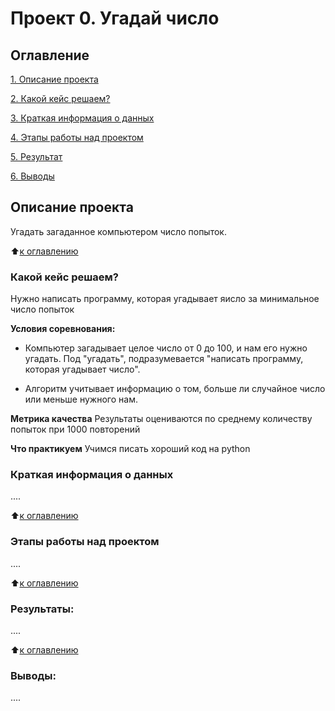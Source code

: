 # Проект 0. Угадай число

## Оглавление
[1. Описание проекта](https://github.com/lutik0/sf_data_sciece/proect_0/README.md#Описание-проекта)

[2. Какой кейс решаем?](https://github.com/lutik0/sf_data_sciece/proect_0/README.md#Какой-кейс-решаем)

[3. Краткая информация о данных](https://github.com/lutik0/sf_data_sciece/proect_0/README.md#Краткая-информация-о-данных)

[4. Этапы работы над проектом](https://github.com/lutik0/sf_data_sciece/proect_0/README.md#Этапы-работы-над-проектом)

[5. Результат](https://github.com/lutik0/sf_data_sciece/proect_0/README.md#Результат)

[6. Выводы](https://github.com/lutik0/sf_data_sciece/proect_0/README.md#Выводы)

## Описание проекта
Угадать загаданное компьютером число попыток.

:arrow_up:[к оглавлению](https://github.com/lutik0/sf_data_sciece/tree/main/project_0)


### Какой кейс решаем?
Нужно написать программу, которая угадывает яисло за минимальное число попыток

**Условия соревнования:**
* Компьютер загадывает целое число от 0 до 100, и нам его нужно угадать. Под "угадать", подразумевается "написать программу, которая угадывает число".
- Алгоритм учитывает информацию о том, больше ли случайное число или меньше нужного нам.

**Метрика качества**
Результаты оцениваются по среднему количеству попыток при 1000  повторений

**Что практикуем**
Учимся писать хороший код на python


### Краткая информация о данных
....

:arrow_up:[к оглавлению](https://github.com/lutik0/sf_data_sciece/tree/main/project_0)


### Этапы работы над проектом
....

:arrow_up:[к оглавлению](https://github.com/lutik0/sf_data_sciece/tree/main/project_0)


### Результаты:
....

:arrow_up:[к оглавлению](https://github.com/lutik0/sf_data_sciece/tree/main/project_0)


### Выводы:
....